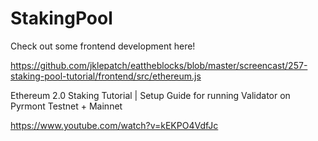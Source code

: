 # StakingPool

Check out some frontend development here!

https://github.com/jklepatch/eattheblocks/blob/master/screencast/257-staking-pool-tutorial/frontend/src/ethereum.js

Ethereum 2.0 Staking Tutorial | Setup Guide for running Validator on Pyrmont Testnet + Mainnet

https://www.youtube.com/watch?v=kEKPO4VdfJc
